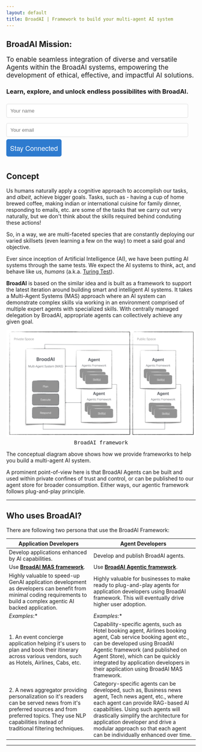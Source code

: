 ```yaml
---
layout: default
title: BroadAI | Framework to build your multi-agent AI system
---
```


<div class="top">
  <div class="mission">
  <h2>BroadAI Mission:</h2>
  <p style="font-size:1.25em;">
  To enable seamless integration of diverse and versatile Agents within the BroadAI systems, empowering the development of ethical, effective, and impactful AI solutions.
  </p>
  </div>

  <div class="lead" id="lead">
    <form>
      <h3>
        Learn, explore, and unlock endless possibilites with BroadAI.
      </h3>
      <input type="text" id="name" name="name" placeholder="Your name" required style="width:calc(100% - 20px); padding:10px; margin:0.5em 0; border:1px solid #ddd; border-radius:4px; box-sizing:border-box;">
      <input type="email" id="email" name="email" placeholder="Your email" required style="width:calc(100% - 20px); padding:10px; margin:0.5em 0; border:1px solid #ddd; border-radius:4px; box-sizing:border-box;">
      <input type="button" value="Stay Connected" onClick="subscribe()" style="font-family: 'Architects Daughter', 'Helvetica Neue', Helvetica, Arial, serif; font-size: 18px; text-align: center; padding: 10px; margin: 0 10px 10px 0; color: #fff; background-color: #2e7bcf; border: none; border-radius: 5px; -moz-border-radius: 5px; -webkit-border-radius: 5px;">
    </form>
  </div>
</div>

## Concept

Us humans naturally apply a cognitive approach to accomplish our tasks, and *albeit*, achieve bigger goals. Tasks, such as - having a cup of home brewed coffee, making indian or international cuisine for family dinner, responding to  emails, etc. are some of the tasks that we carry out very naturally, but we don't think about the skills required behind conduting these actions! 

So, in a way, we are multi-faceted species that are constantly deploying our varied skillsets (even learning a few on the way) to meet a said goal and objective.

Ever since inception of Artificial Intelligence (AI), we have been putting AI systems through the same tests. We expect the AI systems to think, act, and behave like us, *humans* (a.k.a. [Turing Test](./assets/docs/turing1948.pdf)).

**BroadAI** is based on the similar idea and is built as a framework to support the latest iteration around building smart and intelligent AI systems. It takes a Multi-Agent Systems (MAS) approach where an AI system can demonstrate complex skills via working in an environment comprised of multiple expert agents with specialized skills. With centrally managed delegation by BroadAI, appropriate agents can collectively achieve any given goal.

![BroadAI Architecture Framework](./assets/images/architecture-bw.png)

<pre style="margin-top:-10px; background:none; border:0; text-align: center;">BroadAI framework</pre>

The conceptual diagram above shows how we provide frameworks to help you build a multi-agent AI system. 

A prominent point-of-view here is that BroadAI Agents can be built and used within private confines of trust and control, or can be published to our agent store for broader consumption. Either ways, our agentic framework follows plug-and-play principle.

---

## Who uses BroadAI?

There are following two persona that use the BroadAI Framework:

| Application Developers | Agent Developers |
|---|---|
| Develop applications enhanced by AI capabilities. | Develop and publish BroadAI agents. |
| Use [**BroadAI MAS framework**](/docu-mas.html). | Use [**BroadAI Agentic framework**](/docu-agentic.html). |
| Highly valuable to speed-up GenAI application development as developers can benefit from minimal coding requirements to build a complex agentic AI backed application. | Highly valuable for businesses to make ready to plug-and-play agents for application developers using BroadAI framework. This will eventually drive higher user adoption. |
| *Examples*:* | *Examples*:* |
| 1. An event concierge application helping it's users to plan and book their itinerary across various vendors, such as Hotels, Airlines, Cabs, etc. | Capability-specific agents, such as Hotel booking agent, Airlines booking agent, Cab service booking agent etc., can be developed using BroadAI Agentic framework (and published on Agent Store), which can be quickly integrated by application developers in their application using BroadAI MAS framework. |
| 2. A news aggregator providing personalization so it's readers can be served news from it's preferred sources and from preferred topics. They use NLP capabilities instead of traditional filtering techniques. | Category-specific agents can be developed, such as, Business news agent, Tech news agent, etc., where each agent can provide RAG-based AI capabiltiies. Using such agents will drastically simplify the architecture for application developer and drive a modular approach so that each agent can be individually enhanced over time. |

---

